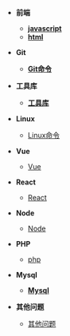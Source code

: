 - **前端**
  - **[javascript](javascript/index)**
  - **[html](Html/html.md)**
- **Git**
  - **[Git命令](Git/index)**



- **工具库**
  - **[工具库](Tool/index)**



- **Linux**
  - [Linux命令](linux/index.md)
- **Vue**

  - [Vue](vue/index.md)
- **React**

  - [React](React/index.md)



- **Node**
  - [Node](node/index.md)


- **PHP**
  - [php](php/index.md)




- **Mysql**
  - **[Mysql](mysql/index.md)**


- **其他问题**
  - [其他问题](Others/index.md)